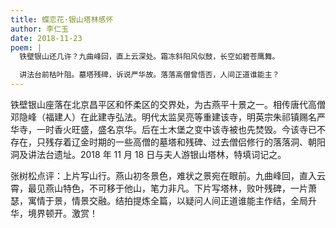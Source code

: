 ```yaml
---
title: 蝶恋花·银山塔林感怀
author: 李仁玉
date: 2018-11-23
poem: |
  铁壁银山还几许？九曲峰回，直上云深处。霜冻斜阳风似鼓，长空如碧苍鹰舞。

  讲法台前枯叶阻。墓塔残碑，诉说严华故。落落高僧曾悟否，人间正道谁能主？
---
```


铁壁银山座落在北京昌平区和怀柔区的交界处，为古燕平十景之一。相传唐代高僧邓隐峰（福建人）在此建寺弘法。明代太监吴亮等重建该寺，明英宗朱祁镇赐名严华寺，一时香火旺盛，盛名京华。后在土木堡之变中该寺被也先焚毁。今该寺已不存在，只残存着辽金时期的一些高僧的墓塔和残碑、过去僧侣修行的落落洞、朝阳洞及讲法台遗址。2018 年 11 月 18 日与夫人游银山塔林，特填词记之。

张树松点评：上片写山行。燕山初冬景色，难状之景宛在眼前。九曲峰回，直入云霄，最见燕山特色，不可移于他山，笔力非凡。下片写塔林，败叶残碑，一片萧瑟，寓情于景，情景交融。结拍提炼全篇，以疑问人间正道谁能主作结，全局升华，境界顿开。激赏！
